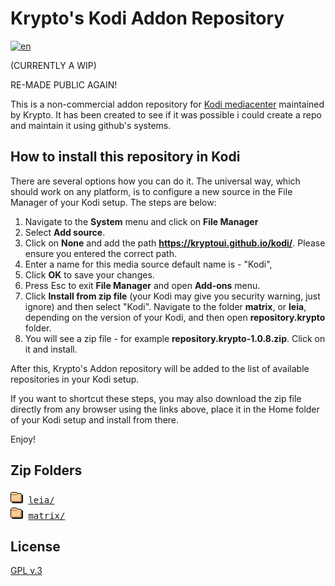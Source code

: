 # Krypto's Kodi Addon Repository 
[![en](https://img.shields.io/badge/lang-en-red.svg)](./Readme.md)


(CURRENTLY A WIP)

RE-MADE PUBLIC AGAIN!

This is a non-commercial addon repository for [Kodi mediacenter](https://kodi.tv) 
maintained by Krypto.
It has been created to see if it was possible i could create a repo and maintain it using github's systems.

## How to install this repository in Kodi

There are several options how you can do it. The universal way, which 
should work on any platform, is to configure a new source in the 
File Manager of your Kodi setup. The steps are below:

1. Navigate to the **System** menu and click on **File Manager**
2. Select **Add source**. 
3. Click on **None** and add the path **https://kryptoui.github.io/kodi/**. 
   Please ensure you entered the correct path.
5. Enter a name for this media source default name is - "Kodi",
6. Click **OK** to save your changes.
7. Press Esc to exit **File Manager** and open **Add-ons** menu.
8. Click **Install from zip file** (your Kodi may give you security warning, just ignore)
   and then select "Kodi". Navigate to the folder 
   **matrix**, or 
   **leia**,
   depending on the version of your Kodi, and then open **repository.krypto** folder.
9. You will see a zip file - for example **repository.krypto-1.0.8.zip**. Click on it
   and install.
   
After this, Krypto's Addon repository will be added to the list of available repositories
in your Kodi setup.

If you want to shortcut these steps, you may also download the zip file directly 
from any browser using the links above, place it in the Home folder of your
Kodi setup and install from there.

Enjoy!

## Zip Folders

<pre>
<img src="icons/folder.gif" alt="[DIR]" width="20" height="22"/> <a href="leia/">leia/</a> 
<img src="icons/folder.gif" alt="[DIR]" width="20" height="22"/> <a href="matrix/">matrix/</a> 
</pre>

## License

[GPL v.3](http://www.gnu.org/copyleft/gpl.html)
